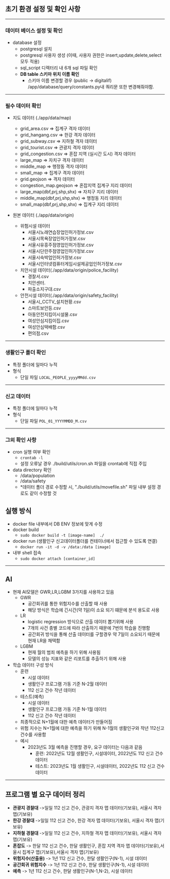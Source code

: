 
## 초기 환경 설정 및 확인 사항

***
### 데이터 베이스 설정 및 확인
- database 설정
  - postgresql 설치 
  - postgresql 사용자 생성 (이때, 사용자 권한은 insert,update,delete,select 모두 적용)
  - sql_script 디렉터리 내 6개 sql 파일 확인
  - **DB table 스키마 위치 이름 확인** 
    - 스키마 이름 변경할 경우 (public -> digitalif)  /app/database/query/constants.py내 쿼리문 또한 변경해줘야함.  
***
### 필수 데이터 확인
- 지도 데이터 (./app/data/map)
  - grid_area.csv => 집계구 격자 데이터
  - grid_hangang.csv => 한강 격자 데이터
  - grid_subway.csv => 지하철 격자 데이터
  - grid_tourist.csv => 관광지 격자 데이터
  - grid_congestion.csv => 혼잡 지역 (실시간 도시) 격자 데이터
  - large_map => 자치구 격자 데이터
  - middle_map => 행정동 격자 데이터
  - small_map => 집계구 격자 데이터
  - grid.geojson => 격자 데이터
  - congestion_map.geojson => 혼잡지역 집계구 지리 데이터
  - large_map(dbf,prj,shp,shx) => 자치구 지리 데이터
  - middle_map(dbf,prj,shp,shx) => 행정동 지리 데이터
  - small_map(dbf,prj,shp,shx) => 집계구 지리 데이터 


- 원본 데이터 (./app/data/origin)
  - 위험시설 데이터
    - 서울시노래연습장업인허가정보.csv  
    - 서울시목욕장업인허가정보.csv  
    - 서울시유흥주점영업인허가정보.csv 
    - 서울시단란주점영업인허가정보.csv
    - 서울시숙박업인허가정보.csv   
    - 서울시인터넷컴퓨터게임시설제공업인허가정보.csv
  - 치안시설 데이터(./app/data/origin/police_facility)
    - 경찰서.csv 
    - 치안센터.
    - 파출소지구대.csv
  - 안전시설 데이터(./app/data/origin/safety_facility)
    - 서울시_CCTV_설치현황.csv 
    - 스마트보안등.csv  
    - 아동안전지킴이시설물.csv  
    - 여성안심지킴이집.csv 
    - 여성안심택배함.csv
    - 편의점.csv
***
###  생활인구 폴더 확인
- 특정 폴더에 일마다 누적
- 형식
  - 단일 파일 `LOCAL_PEOPLE_yyyyMMdd.csv`
***
###  신고 데이터 
- 특정 폴더에 일마다 누적
- 형식 
  - 단일 파일 `POL_01_YYYYMMDD_M.csv `
***
### 그외 확인 사항
- cron 실행 여부 확인
  - `crontab -l`
  - 설정 오류날 경우 ./build/utils/cron.sh 파일을 crontab에 직접 주입
- data directory 확인 
  - /data/population
  - /data/safety
  - *데이터 폴더 경로 수정할 시, "./build/utils/movefile.sh" 파일 내부 설정 경로도 같이 수정할 것

## 실행 방식
- docker file 내부에서 DB ENV 정보에 맞게 수정
- docker build
  - `sudo docker build -t [image-name]  ./`
- docker run (생활인구 신고데이터폴더를 컨테이너에서 접근할 수 있도록 연결)
  - `docker run -it -d -v /data:/data [image]`
- 내부 shell 접속
  - `sudo docker attach [container_id]`

***
## AI
- 현재 AI모델은 GWR,LR,LGBM 3가지를 사용하고 있음
  - GWR
    - 공간회귀를 통한 위험지수를 산출할 때 사용
    - 해당 방식은 학습에 긴시간(약 1일)이 소요 되기 떄문에 분석 용도로 사용
  - LR
    - logistic regression 방식으로 산출 데이터 뽑기위해 사용
    - 7개의 사건 종별 코드에 따라 산출하기 때문에 7번의 학습을 진행함
    - 공간회귀 방식을 통해 산출 데이터를 구할경우 약 7일이 소요되기 때문에 현재 LR을 채택함
  - LGBM 
    - 현재 월의 범죄 예측을 하기 위해 사용됨
    - 모델의 성능 지표와 같은 리포트를 추출하기 위해 사용
- 학습 데이터 구성 방식
  - 훈련
    - 시설 데이터
    - 생활인구 프로그램 가동 기준 N-2월 데이터
    - 112 신고 건수 작년 데이터
  - 테스트(예측)
    - 시설 데이터
    - 생활인구 프로그램 가동 기준 N-1월 데이터
    - 112 신고 건수 작년 데이터
  - 최종적으로 N+1월에 대한 예측 데이터가 만들어짐
  - 위험 지수는 N+1월에 대한 예측을 하기 위해 N-1월의 생활인구와 작년 112신고 건수를 사용함
  - 예시
    - 2023년도 3월 예측을 진행할 경우, 요구 데이터는 다음과 같음
      - 훈련: 2022년도 12월 생활인구, 시설데이터, 2022년도 112 신고 건수 데이터
      - 테스트: 2023년도 1월 생활인구, 시설데이터, 2022년도 112 신고 건수 데이터

***
## 프로그램 별 요구 데이터 정리
  - **관광지 경찰대** ->일일 112 신고 건수, 관광지 격자 맵 데이터(기보유), 서울시 격자 맵(기보유)
  - **한강 경찰대** ->일일 112 신고 건수, 한강 격자 맵 데이터(기보유), 서울시 격자 맵(기보유)
  - **지하철 경찰대** ->일일 112 신고 건수, 지하철 격자 맵 데이터(기보유), 서울시 격자 맵(기보유)
  - **혼잡도** -> 한달 112 신고 건수, 한달 생활인구, 혼잡 지역 격자 맵 데이터(기보유),서울시 집계구 맵(기보유),서울시 격자 맵(기보유)
  - **위험지수(산출용)** -> 1년 112 신고 건수, 한달 생활인구(N-1), 시설 데이터
  - **공간회귀 위험지수** -> 1년 112 신고 건수, 한달 생활인구(N-1), 시설 데이터
  - **예측** -> 1년 112 신고 건수, 한달 생활인구(N-1,N-2), 시설 데이터